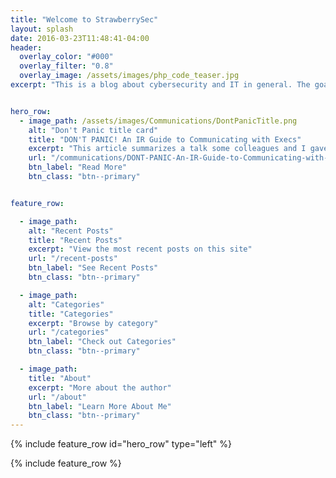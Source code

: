 ```yaml
---
title: "Welcome to StrawberrySec"
layout: splash
date: 2016-03-23T11:48:41-04:00
header:
  overlay_color: "#000"
  overlay_filter: "0.8"
  overlay_image: /assets/images/php_code_teaser.jpg
excerpt: "This is a blog about cybersecurity and IT in general. The goal of this blog is to document things that I am doing outside of my normal work to continue my education and increase my skills in the hope that others will find my experiences to be useful."


hero_row:
  - image_path: /assets/images/Communications/DontPanicTitle.png
    alt: "Don't Panic title card"
    title: "DON'T PANIC! An IR Guide to Communicating with Execs"
    excerpt: "This article summarizes a talk some colleagues and I gave at CactusCon 12"
    url: "/communications/DONT-PANIC-An-IR-Guide-to-Communicating-with-Execs"
    btn_label: "Read More"
    btn_class: "btn--primary"


feature_row:

  - image_path:
    alt: "Recent Posts"
    title: "Recent Posts"
    excerpt: "View the most recent posts on this site"
    url: "/recent-posts"
    btn_label: "See Recent Posts"
    btn_class: "btn--primary"

  - image_path: 
    alt: "Categories"
    title: "Categories"
    excerpt: "Browse by category"
    url: "/categories"
    btn_label: "Check out Categories"
    btn_class: "btn--primary"

  - image_path:
    title: "About"
    excerpt: "More about the author"
    url: "/about"
    btn_label: "Learn More About Me"
    btn_class: "btn--primary"
---
```


{% include feature_row id="hero_row" type="left" %}

{% include feature_row %}